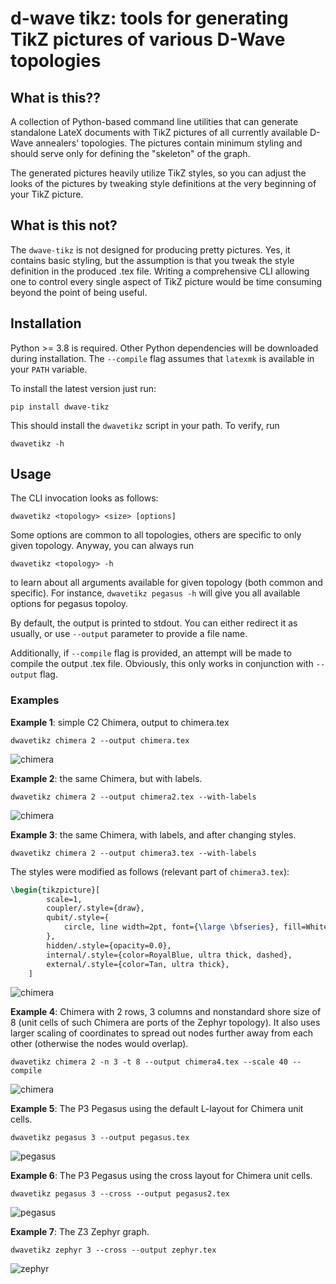 # d-wave tikz: tools for generating TikZ pictures of various D-Wave topologies

## What is this??

A collection of Python-based command line utilities that can generate 
standalone LateX documents with TikZ pictures of all currently available
D-Wave annealers' topologies. The pictures contain minimum styling and 
should serve only for defining the "skeleton" of the graph.

The generated pictures heavily utilize TikZ styles, so you can adjust the looks
of the pictures by tweaking style definitions at the very beginning of your 
TikZ picture.

## What is this not?

The `dwave-tikz` is not designed for producing pretty pictures. Yes, it 
contains basic styling, but the assumption is that you tweak the style 
definition in the produced .tex file. Writing a comprehensive CLI allowing 
one to control every single aspect of TikZ picture would be time consuming 
beyond the point of being useful.

## Installation

Python >= 3.8 is required. Other Python dependencies will be downloaded 
during installation. The `--compile` flag assumes that `latexmk` is 
available in your `PATH` variable.

To install the latest version just run:

```shell
pip install dwave-tikz
```

This should install the `dwavetikz` script in your path. To verify, run

```shell
dwavetikz -h
```

## Usage

The CLI invocation looks as follows:

```text
dwavetikz <topology> <size> [options] 
```
Some options are common to all topologies, others are specific to only given 
topology. Anyway, you can always run

```text
dwavetikz <topology> -h
```

to learn about all arguments available for given topology (both common and 
specific). For instance, `dwavetikz pegasus -h` will give you all available 
options for pegasus topoloy.

By default, the output is printed to stdout. You can either redirect it as 
usually, or use `--output` parameter to provide a file name.

Additionally, if `--compile` flag is provided, an attempt will be made to 
compile the output .tex file. Obviously, this only works in conjunction with 
`--output` flag.


### Examples

**Example 1**: simple C2 Chimera, output to chimera.tex

```shell
dwavetikz chimera 2 --output chimera.tex
```

![chimera](pictures/chimera.svg)

**Example 2**: the same Chimera, but with labels.

```shell
dwavetikz chimera 2 --output chimera2.tex --with-labels
```

![chimera](pictures/chimera2.svg)


**Example 3**: the same Chimera, with labels, and after changing styles.

```shell
dwavetikz chimera 2 --output chimera3.tex --with-labels
```

The styles were modified as follows (relevant part of `chimera3.tex`):

```latex
\begin{tikzpicture}[
        scale=1,
        coupler/.style={draw},
        qubit/.style={
            circle, line width=2pt, font={\large \bfseries}, fill=White,draw=darkgray,minimum size=7mm, inner sep=0.5mm
        },
        hidden/.style={opacity=0.0},
        internal/.style={color=RoyalBlue, ultra thick, dashed},
        external/.style={color=Tan, ultra thick},
    ]
```

![chimera](pictures/chimera3.svg)

**Example 4**: Chimera with 2 rows, 3 columns and nonstandard shore size of 8 (unit cells of 
such Chimera are ports of the Zephyr topology). It also uses larger scaling of coordinates to 
spread out nodes further away from each other (otherwise the nodes would overlap).

```shell
dwavetikz chimera 2 -n 3 -t 8 --output chimera4.tex --scale 40 --compile
```

![chimera](pictures/chimera4.svg)

**Example 5**: The P3 Pegasus using the default L-layout for Chimera unit cells.

```shell
dwavetikz pegasus 3 --output pegasus.tex
```

![pegasus](pictures/pegasus.svg)

**Example 6**: The P3 Pegasus using the cross layout for Chimera unit cells.

```shell
dwavetikz pegasus 3 --cross --output pegasus2.tex
```

![pegasus](pictures/pegasus2.svg)

**Example 7**: The Z3 Zephyr graph.

```shell
dwavetikz zephyr 3 --cross --output zephyr.tex
```

![zephyr](pictures/zephyr.svg)
